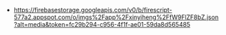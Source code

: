 - https://firebasestorage.googleapis.com/v0/b/firescript-577a2.appspot.com/o/imgs%2Fapp%2Fxinyiheng%2FfW9FlZF8bZ.json?alt=media&token=fc29b294-c956-4f1f-ae01-59da8d565485
